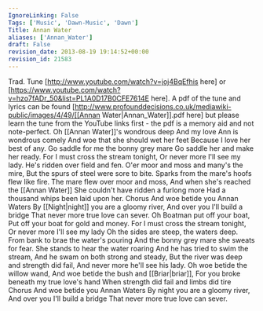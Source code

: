 ```yaml
---
IgnoreLinking: False
Tags: ['Music', 'Dawn-Music', 'Dawn']
Title: Annan Water
aliases: ['Annan_Water']
draft: False
revision_date: 2013-08-19 19:14:52+00:00
revision_id: 21583
---
```


Trad. Tune [http://www.youtube.com/watch?v=joj4BqEfhis here] or [https://www.youtube.com/watch?v=hzo7fADr_50&list=PL1A0D17B0CFE7614E here].
A pdf of the tune and lyrics can be found [http://www.profounddecisions.co.uk/mediawiki-public/images/4/49/[[Annan Water|Annan_Water]].pdf here] but please learn the tune from the YouTube links first - the pdf is a memory aid and not note-perfect. 
Oh [[Annan Water]]'s wondrous deep
And my love Ann is wondrous comely
And woe that she should wet her feet
Because I love her best of any.
Go saddle for me the bonny grey mare
Go saddle her and make her ready.
For I must cross the stream tonight,
Or never more I'll see my lady.
He's ridden over field and fen.
O'er moor and moss and many's the mire,
But the spurs of steel were sore to bite.
Sparks from the mare's hoofs flew like fire.
The mare flew over moor and moss,
And when she's reached the [[Annan Water]]
She couldn't have ridden a furlong more
Had a thousand whips been laid upon her.
Chorus
And woe betide you Annan Waters
By [[Night|night]] you are a gloomy river,
And over you I'll build a bridge
That never more true love can sever.
Oh Boatman put off your boat,
Put off your boat for gold and money.
For I must cross the stream tonight,
Or never more I'll see my lady
Oh the sides are steep, the waters deep.
From bank to brae the water's pouring
And the bonny grey mare she sweats for fear.
She stands to hear the water roaring
And he has tried to swim the stream,
And he swam on both strong and steady,
But the river was deep and strength did fail,
And never more he'll see his lady.
Oh woe betide the willow wand,
And woe betide the bush and [[Briar|briar]],
For you broke beneath my true love's hand
When strength did fail and limbs did tire
Chorus
And woe betide you Annan Waters
By night you are a gloomy river,
And over you I'll build a bridge
That never more true love can sever.